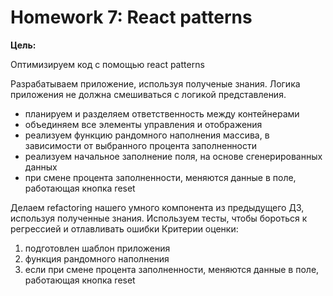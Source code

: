 # Homework 7: React patterns

**Цель:**

Оптимизируем код с помощью react patterns

Разрабатываем приложение, используя полученые знания.
Логика приложения не должна смешиваться с логикой представления.

- планируем и разделяем ответственность между контейнерами
- объединяем все элементы управления и отображения
- реализуем функцию рандомного наполнения массива, в зависимости от выбранного процента заполненности
- реализуем начальное заполнение поля, на основе сгенерированных данных
- при смене процента заполненности, меняются данные в поле, работающая кнопка reset

Делаем refactoring нашего умного компонента из предыдущего ДЗ, используя полученные знания.
Используем тесты, чтобы бороться к регрессией и отлавливать ошибки
Критерии оценки:

1. подготовлен шаблон приложения
2. функция рандомного наполнения
3. если при смене процента заполненности, меняются данные в поле, работающая кнопка reset
